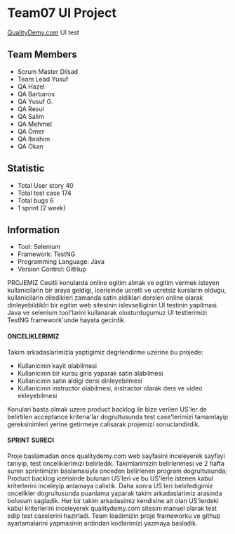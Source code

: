 <h1>Team07 UI Project</h1>
<p><a href="https://www.qualitydemy.com">QualityDemy.com</a> UI test</p>

<h2>Team Members</h2>
<ul>
    <li>Scrum Master Dilsad</li>
    <li>Team Lead Yusuf</li>
    <li>QA Hazel</li>
    <li>QA Barbaros</li>
    <li>QA Yusuf G.</li>
    <li>QA Resul</li>
    <li>QA Salim</li>
    <li>QA Mehmet</li>
    <li>QA Ömer</li>
    <li>QA Ibrahim</li>
    <li>QA Okan</li>
</ul>

<h2>Statistic</h2>
<ul>
    <li>Total User story 40</li>
    <li>Total test case 174</li>
    <li>Total bugs 6</li>
    <li>1 sprint (2 week)</li>
</ul>

<h2>Information</h2>
<ul>
    <li>Tool: Selenium</li>
    <li>Framework: TestNG</li>
    <li>Programming Language: Java</li>
    <li>Version Control: GitHup</li>
</ul>
<p>
PROJEMIZ Cesitli konularda online egitim almak ve egitim vermek isteyen kullanicilarin bir araya geldigi, icerisinde ucretli ve ucretsiz kurslarin oldugu, kullanicilarin diledikleri zamanda satin aldiklari dersleri online olarak dinleyebildiklri bir egitim web sitesinin islevselliginin UI testinin yapilmasi.
Java ve selenium tool'larini kullanarak olusturdugumuz UI testlerimizi TestNG framework'unde hayata gecirdik.
</p>
<h4>ONCELIKLERIMIZ</h4>
Takim arkadaslarimizla yaptigimiz degrlendirme uzerine bu projede:

<ul>
    <li>Kullanicinin kayit olabilmesi</li>
    <li>Kullanicinin bir kursu giris yaparak satin alabilmesi</li>
    <li>Kullanicinin satin aldigi dersi dinleyebilmesi</li>
    <li>Kullanicinin instructor olabilmesi, instractor olarak ders ve video ekleyebilmesi</li>
</ul>
<p>
Konulari basta olmak uzere product backlog ile bize verilen US'ler de belirtilen acceptance kriteria'lar dogrultusunda test case'lerimizi tamamlayip gereksinimleri yerine getirmeye calisarak projemizi sonuclandirdik.
</p>
<h4>SPRINT SURECI</h4>
<p>
Proje baslamadan once qualitydemy.com web sayfasini inceleyerek sayfayi taniyip, test onceliklerimizi belirledik. Takimlarimizin belirlenmesi ve 2 hafta suren sprintimizin baslamasiyla onceden belirlenen program dogrultusunda;
Product backlog icerisinde bulunan US'leri ve bu US'lerle istenen kabul kriterlerini inceleyip anlamaya calistik.
Daha sonra US leri belirledigimiz oncelikler dogrultusunda puanlama yaparak takim arkadaslarimiz arasinda bolusum sagladik.
Her bir takim arkadasimiz kendisine ait olan US'lerdeki kabul kriterlerini inceleyerek qualitydemy.com sitesini manuel olarak test edip test caselerini hazirladi.
Team leadimizin proje frameworku ve githup ayarlamalarini yapmasinin ardindan
kodlarimizi yazmaya basladik.
</p>